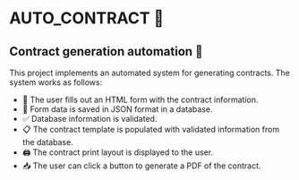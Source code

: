 # AUTO_CONTRACT 📝

## Contract generation automation 🤖

This project implements an automated system for generating contracts. The system works as follows:

- 📄 The user fills out an HTML form with the contract information.
- 💾 Form data is saved in JSON format in a database.
- ✅ Database information is validated.
- 📋 The contract template is populated with validated information from the database.
- 🖨️ The contract print layout is displayed to the user.
- 📥 The user can click a button to generate a PDF of the contract.
